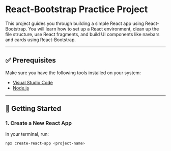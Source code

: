 # React-Bootstrap Practice Project

This project guides you through building a simple React app using React-Bootstrap. You will learn how to set up a React environment, clean up the file structure, use React fragments, and build UI components like navbars and cards using React-Bootstrap.

---

## ✅ Prerequisites

Make sure you have the following tools installed on your system:

- [Visual Studio Code](https://code.visualstudio.com/)
- [Node.js](https://nodejs.org/en)

---

## 🚀 Getting Started

### 1. Create a New React App

In your terminal, run:

```bash
npx create-react-app <project-name>
```
